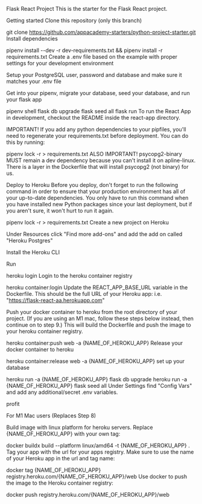 Flask React Project
This is the starter for the Flask React project.

Getting started
Clone this repository (only this branch)

git clone https://github.com/appacademy-starters/python-project-starter.git
Install dependencies

pipenv install --dev -r dev-requirements.txt && pipenv install -r requirements.txt
Create a .env file based on the example with proper settings for your development environment

Setup your PostgreSQL user, password and database and make sure it matches your .env file

Get into your pipenv, migrate your database, seed your database, and run your flask app

pipenv shell
flask db upgrade
flask seed all
flask run
To run the React App in development, checkout the README inside the react-app directory.

IMPORTANT! If you add any python dependencies to your pipfiles, you'll need to regenerate your requirements.txt before deployment. You can do this by running:

pipenv lock -r > requirements.txt
ALSO IMPORTANT! psycopg2-binary MUST remain a dev dependency because you can't install it on apline-linux. There is a layer in the Dockerfile that will install psycopg2 (not binary) for us.

Deploy to Heroku
Before you deploy, don't forget to run the following command in order to ensure that your production environment has all of your up-to-date dependencies. You only have to run this command when you have installed new Python packages since your last deployment, but if you aren't sure, it won't hurt to run it again.

pipenv lock -r > requirements.txt
Create a new project on Heroku

Under Resources click "Find more add-ons" and add the add on called "Heroku Postgres"

Install the Heroku CLI

Run

heroku login
Login to the heroku container registry

heroku container:login
Update the REACT_APP_BASE_URL variable in the Dockerfile. This should be the full URL of your Heroku app: i.e. "https://flask-react-aa.herokuapp.com"

Push your docker container to heroku from the root directory of your project. (If you are using an M1 mac, follow these steps below instead, then continue on to step 9.) This will build the Dockerfile and push the image to your heroku container registry.

heroku container:push web -a {NAME_OF_HEROKU_APP}
Release your docker container to heroku

heroku container:release web -a {NAME_OF_HEROKU_APP}
set up your database

heroku run -a {NAME_OF_HEROKU_APP} flask db upgrade
heroku run -a {NAME_OF_HEROKU_APP} flask seed all
Under Settings find "Config Vars" and add any additional/secret .env variables.

profit

For M1 Mac users
(Replaces Step 8)

Build image with linux platform for heroku servers. Replace {NAME_OF_HEROKU_APP} with your own tag:

docker buildx build --platform linux/amd64 -t {NAME_OF_HEROKU_APP} .
Tag your app with the url for your apps registry. Make sure to use the name of your Heroku app in the url and tag name:

docker tag {NAME_OF_HEROKU_APP} registry.heroku.com/{NAME_OF_HEROKU_APP}/web
Use docker to push the image to the Heroku container registry:

docker push registry.heroku.com/{NAME_OF_HEROKU_APP}/web

